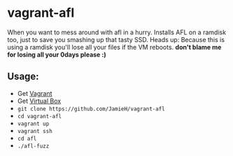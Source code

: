 # vagrant-afl

When you want to mess around with afl in a hurry. Installs AFL on a ramdisk too, just to save you smashing up that tasty SSD. Heads up: Because this is using a ramdisk you'll lose all your files if the VM reboots. **don't blame me for losing all your 0days please :)**

## Usage:

- Get [Vagrant](https://www.vagrantup.com/)
- Get [Virtual Box](https://www.virtualbox.org/)
- `git clone https://github.com/JamieH/vagrant-afl`
- `cd vagrant-afl`
- `vagrant up`
- `vagrant ssh`
- `cd afl`
- `./afl-fuzz`